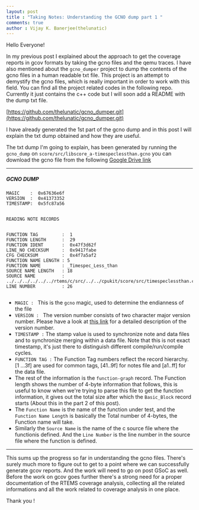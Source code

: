 ```yaml
---
layout: post
title : "Taking Notes: Understanding the GCNO dump part 1 "
comments: true
author : Vijay K. Banerjee(thelunatic)
---
```


Hello Everyone!

In my previous post I explained about the approach to get the coverage reports
in gcov formats by taking the gcno files and the qemu traces. I have also 
mentioned about the `gcno_dumper` project to dump the contents of the gcno files
in a human readable txt file. This project is an attempt to demystify the gcno 
files, which is really important in order to work with this field. You can find
all the project related codes in the following repo. Currently it just contains
the c++ code but I will soon add a README with the dump txt file.

[https://github.com/thelunatic/gcno_dumper.git](https://github.com/thelunatic/gcno_dumper.git)

I have already generated the 1st part of the gcno dump and in this post I will
explain the txt dump obtained and how they are useful.

The txt dump I'm going to explain, has been generated by running the `gcno_dump`
on ```score/src/libscore_a-timespeclessthan.gcno``` you can download the gcno 
file from the following [Google Drive link](https://drive.google.com/open?id=1Oi1YURc7pDZUl_GTGr5DjZQRyyrVnx5x)

------
##### GCNO DUMP 

```
MAGIC    :  0x67636e6f
VERSION  :  0x41373352
TIMESTAMP:  0x5fc87a56


READING NOTE RECORDS 


FUNCTION TAG         :  1
FUNCTION LENGTH      :  29
FUNCTION IDENT       :  0x47f3d62f
LINE_NO CHECKSUM     :  0x9417fabe
CFG CHECKSUM         :  0x4f7a5af2
FUNCTION NAME LENGTH : 5
FUNCTION NAME        : _Timespec_Less_than
SOURCE NAME LENGTH   : 18
SOURCE NAME          : ../../../../../../rtems/c/src/../../cpukit/score/src/timespeclessthan.c
LINE NUMBER          : 26


```
* `MAGIC : ` This is the `gcno` magic, used to determine the endianness of the file
* `VERSION : ` The version number consists of two character major version number.
Please have a look at [this link](https://github.com/RTEMS/gnu-mirror-gcc/blob/master/gcc/gcov-io.h#L68) for a detailed description of the version number.
* `TIMESTAMP :`  The stamp value is used to synchronize note and data files and 
to synchronize merging within a data file. Note that this is not exact timestamp, 
it's just there to distinguish different compile/run/compile cycles.
* `FUNCTION TAG :` The Function Tag numbers reflect the record hierarchy. [1 ...3f] 
are used for common tags, [41..9f] for notes file and [a1..ff] for the data file.
* The rest of the information is the `function-graph` record. The Function length 
shows the number of 4-byte information that follows, this is useful to know when 
we're trying to parse this file to get the function information, it gives out the 
total size after which the `Basic_Block` record starts (About this in the part 2 of this post).
* The `Function Name` is the name of the function under test, and the `Function Name Length` is
basically the Total number of 4-bytes, the Function name will take.
* Similarly the `Source Name` is the name of the c source file where the functionis defined.
And the `Line Number` is the line number in the source file where the function is defined.

--------

This sums up the progress so far in understanding the gcno files. There's surely much more 
to figure out to get to a point where we can successfully generate gcov reports. And the 
work will need to go on post GSoC as well. Before the work on gcov goes further there's
a strong need for a proper documentation of the RTEMS coverage analysis, collecting 
all the related informations and all the work related to coverage analysis in one 
place.

Thank you !
